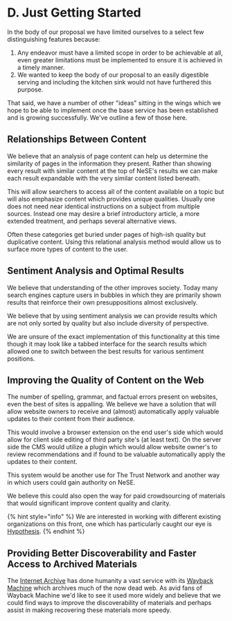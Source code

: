 # D. Just Getting Started

In the body of our proposal we have limited ourselves to a select few distinguishing features because:

1. Any endeavor must have a limited scope in order to be achievable at all, even greater limitations must be implemented to ensure it is achieved in a timely manner.
2. We wanted to keep the body of our proposal to an easily digestible serving and including the kitchen sink would not have furthered this purpose.

That said, we have a number of other "ideas" sitting in the wings which we hope to be able to implement once the base service has been established and is growing successfully. We've outline a few of those here.

## Relationships Between Content

We believe that an analysis of page content can help us determine the similarity of pages in the information they present. Rather than showing every result with similar content at the top of NeSE's results we can make each result expandable with the very similar content listed beneath.

This will allow searchers to access all of the content available on a topic but will also emphasize content which provides unique qualities. Usually one does not need near identical instructions on a subject from multiple sources. Instead one may desire a brief introductory article, a more extended treatment, and perhaps several alternative views.

Often these categories get buried under pages of high-ish quality but duplicative content. Using this relational analysis method would allow us to surface more types of content to the user.

## Sentiment Analysis and Optimal Results

We believe that understanding of the other improves society. Today many search engines capture users in bubbles in which they are primarily shown results that reinforce their own presuppositions almost exclusively.

We believe that by using sentiment analysis we can provide results which are not only sorted by quality but also include diversity of perspective.

We are unsure of the exact implementation of this functionality at this time though it may look like a tabbed interface for the search results which allowed one to switch between the best results for various sentiment positions.

## Improving the Quality of Content on the Web

The number of spelling, grammar, and factual errors present on websites, even the best of sites is appalling. We believe we have a solution that will allow website owners to receive and \(almost\) automatically apply valuable updates to their content from their audience.

This would involve a browser extension on the end user's side which would allow for client side editing of third party site's \(at least text\). On the server side the CMS would utilize a plugin which would allow website owner's to review recommendations and if found to be valuable automatically apply the updates to their content.

This system would be another use for The Trust Network and another way in which users could gain authority on NeSE.

We believe this could also open the way for paid crowdsourcing of materials that would significant improve content quality and clarity.

{% hint style="info" %}
We are interested in working with different existing organizations on this front, one which has particularly caught our eye is [Hypothesis](https://web.hypothes.is/).
{% endhint %}

## Providing Better Discoverability and Faster Access to Archived Materials

The [Internet Archive](https://archive.org/index.php) has done humanity a vast service with its [Wayback Machine](https://archive.org/web/) which archives much of the now dead web. As avid fans of Wayback Machine we'd like to see it used more widely and believe that we could find ways to improve the discoverability of materials and perhaps assist in making recovering these materials more speedy.



